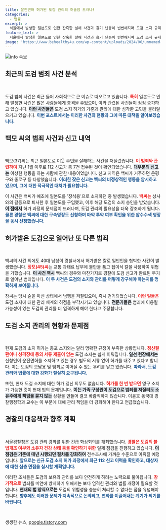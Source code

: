 ```yaml
---
title: 운전면허 허가된 도검 관리의 허술함 드러나!
categories:
  - 법률
excerpt: >
  서울에서 발생한 일본도로 인한 잔혹한 살해 사건과 흉기 난동이 빈번해지며 도검 소지 규제 강화를 촉구하는 목소리가 높아지고 있다. 전문가들은 현행 법의 허점을 지적하며 관리 강화를 요구한다.
feature_text: >
  서울에서 발생한 일본도로 인한 잔혹한 살해 사건과 흉기 난동이 빈번해지며 도검 소지 규제 강화를 촉구하는 목소리가 높아지고 있다. 전문가들은 현행 법의 허점을 지적하며 관리 강화를 요구한다.
image: 'https://www.behealthy4u.com/wp-content/uploads/2024/06/unnamed-file.png'
---
```


<p><img src="https://www.behealthy4u.com/wp-content/uploads/2024/06/unnamed-file.png" alt="info 속보" /></p>

<h2 data-ke-size="size26">최근의 도검 범죄 사건 분석</h2>

<p data-ke-size="size16">&nbsp;</p>

<p>도검 범죄 사건은 최근 들어 사회적으로 큰 이슈로 떠오르고 있습니다. <b><span style="color: #ee2323;">특히</span></b> 일본도로 인해 발생한 사건은 많은 사람들에게 충격을 주었으며, 이와 관련된 사건들이 점점 증가하고 있습니다. <b><span style="background-color: #21538527;">이런 사건들은</span></b> 도검 소지 허가의 기준과 관리에 대한 심각한 고민을 불러일으키고 있습니다. <b><span style="color: #1a5490;">이번 포스트에서는 이러한 사건의 현황과 그에 따른 대책을 알아보겠습니다.</span></b></p>

<h2 data-ke-size="size26">백모 씨의 범죄 사건과 신고 내역</h2>

<p data-ke-size="size16">&nbsp;</p>

<p>백모(37)씨는 최근 일본도로 이웃 주민을 살해하는 사건을 저질렀습니다. <b><span style="color: #ee2323;">이 범죄와 관련하여</span></b> 지난 1월 이후로 112 신고가 총 7건 접수된 것이 확인되었습니다. <b><span style="background-color: #21538527;">대부분의 신고는</span></b> 이상한 행동을 하는 사람에 관한 내용이었습니다. 신고 지역은 백씨가 거주하던 은평구와 종로구 등 다양했습니다. <b><span style="color: #1a5490;">이러한 잦은 신고는 백씨의 비정상적인 행동을 암시하고 있으며, 그에 대한 적극적인 대처가 필요합니다.</span></b></p>

<p>이 사건은 백씨가 애초에 일본도를 '장식용'으로 소지하던 중 발생했습니다. <b><span style="color: #ee2323;">백씨는</span></b> 상사와의 갈등으로 퇴사한 후 일본도를 구입했고, 이후 해당 도검의 소지 승인을 받았습니다. <b><span style="background-color: #21538527;">이 점에서</span></b> 허가 과정의 문제점이 드러나며, 도검 관리의 필요성을 더욱 강조하게 됩니다. <b><span style="color: #1a5490;">물론 경찰은 백씨에 대한 구속영장도 신청하며 마약 투약 여부 확인을 위한 압수수색 영장을 동시 신청했습니다.</span></b></p>

<h2 data-ke-size="size26">허가받은 도검으로 일어난 또 다른 범죄</h2>

<p data-ke-size="size16">&nbsp;</p>

<p>백씨의 사건 외에도 40대 남성이 경찰서에서 허가받은 칼로 일반인을 협박한 사건이 발생했습니다. <b><span style="color: #ee2323;">장모(45)씨</span></b>는 교통 과태료 납부에 불만을 품고 접이식 칼을 사용하여 위협을 가했습니다. <b><span style="background-color: #21538527;">이 사건 역시</span></b> 백씨의 경우와 마찬가지로 경찰에 도검 신고가 완료된 무기로 일어난 범죄입니다. <b><span style="color: #1a5490;">이 두 사건은 도검의 소지와 관리를 어떻게 강구해야 하는지를 명확하게 보여줍니다.</span></b></p>

<p>장씨는 당시 술을 마신 상태에서 범행을 저질렀으며, 즉시 검거되었습니다. <b><span style="color: #ee2323;">이런 일들은</span></b> 도검 소지에 대한 관리 체계의 허점을 부각시키고 있습니다. <b><span style="background-color: #21538527;">전문가들은</span></b> 범죄에 이용될 가능성이 있는 도검의 관리를 더 엄격하게 해야 한다고 주장합니다.</p>

<h2 data-ke-size="size26">도검 소지 관리의 현황과 문제점</h2>

<p data-ke-size="size16">&nbsp;</p>

<p>현재 도검의 소지 허가는 총포 소지와는 달리 명확한 규정이 부족한 상황입니다. <b><span style="color: #ee2323;">정신질환이나 성격장애 등의 서류 제출이 없는</span></b> 도검 소지는 쉽게 이뤄집니다. <b><span style="background-color: #21538527;">일선 현장에서는</span></b> 신청인이 운전면허를 소지하고 있는 경우 별도의 서류 없이 허가를 내주고 있다고 합니다. 이는 도검의 오남용 및 범죄로 이어질 수 있는 우려를 낳고 있습니다. <b><span style="color: #1a5490;">따라서, 도검 관리와 법률에 대한 강화가 절실히 요구됩니다.</span></b></p>

<p>또한, 현재 도검 소지에 대한 허가 갱신 의무도 없습니다. <b><span style="color: #ee2323;">허가를 한 번 받으면</span></b> 영구 소지가 가능한 것이 현재 법의 문제입니다. <b><span style="background-color: #21538527;">이는 가족 구성원이 도검으로 범죄를 저질러도 소유주에게 책임을 묻지 않는</span></b> 상황을 만들어 결코 바람직하지 않습니다. 이윤호 동국대 경찰행정학과 교수는 이 부분에 대해 관리 책임을 더 강화해야 한다고 언급했습니다.</p>

<h2 data-ke-size="size26">경찰의 대응책과 향후 계획</h2>

<p data-ke-size="size16">&nbsp;</p>

<p>서울경찰청은 도검 관리 강화를 위한 긴급 화상회의를 개최했습니다. <b><span style="color: #ee2323;">경찰은 도검의 불법개조 여부와 소유자 건강 상태 등을 확인하기 위한</span></b> 일제 점검을 진행하고 있습니다. <b><span style="background-color: #21538527;">이 점검은 기존에 매년 시행되던 절차를 강화하여</span></b> 전수조사에 가까운 수준으로 이뤄질 예정입니다. <b><span style="color: #1a5490;">앞으로는 신규 도검 소지 허가 과정에서 최근 112 신고 이력을 확인하고, 대상자에 대한 심층 면접을 실시할 계획입니다.</span></b></p>

<p>이러한 조치들은 도검의 보유와 관리를 보다 안전하게 하려는 노력으로 풀이됩니다. <b><span style="color: #ee2323;">장기적으로</span></b> 범죄를 미연에 방지하기 위해서는 보다 엄격한 관리와 법률 개정이 필요할 것입니다. <b><span style="background-color: #21538527;">현재의 법 양식으로는</span></b> 도검의 위험성을 충분히 처리할 수 없다는 점을 유념해야 합니다. <b><span style="color: #1a5490;">향후에도 이러한 문제가 지속적으로 논의되고, 변화를 이끌어내는 계기가 되기를 바랍니다.</span></b></p>

<p data-ke-size="size16">&nbsp;</p>
생생한 뉴스, <a href="https://qoogle.tistory.com" rel="dofollow">qoogle.tistory.com</a>


